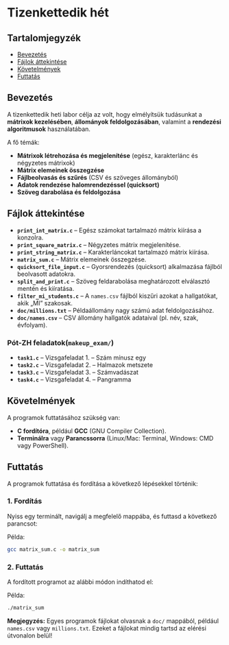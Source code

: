 # Tizenkettedik hét

## Tartalomjegyzék
- [Bevezetés](#bevezetés)
- [Fájlok áttekintése](#fájlok-áttekintése)
- [Követelmények](#követelmények)
- [Futtatás](#futtatás)

## Bevezetés
A tizenkettedik heti labor célja az volt, hogy elmélyítsük tudásunkat a **mátrixok kezelésében**, **állományok feldolgozásában**, valamint a **rendezési algoritmusok** használatában.

A fő témák:
- **Mátrixok létrehozása és megjelenítése** (egész, karakterlánc és négyzetes mátrixok)
- **Mátrix elemeinek összegzése**
- **Fájlbeolvasás és szűrés** (CSV és szöveges állományból)
- **Adatok rendezése halomrendezéssel (quicksort)**
- **Szöveg darabolása és feldolgozása**

## Fájlok áttekintése

- **`print_int_matrix.c`** – Egész számokat tartalmazó mátrix kiírása a konzolra.
- **`print_square_matrix.c`** – Négyzetes mátrix megjelenítése.
- **`print_string_matrix.c`** – Karakterláncokat tartalmazó mátrix kiírása.
- **`matrix_sum.c`** – Mátrix elemeinek összegzése.
- **`quicksort_file_input.c`** – Gyorsrendezés (quicksort) alkalmazása fájlból beolvasott adatokra.
- **`split_and_print.c`** – Szöveg feldarabolása meghatározott elválasztó mentén és kiíratása.
- **`filter_mi_students.c`** – A `names.csv` fájlból kiszűri azokat a hallgatókat, akik „MI” szakosak.
- **`doc/millions.txt`** – Példaállomány nagy számú adat feldolgozásához.
- **`doc/names.csv`** – CSV állomány hallgatók adataival (pl. név, szak, évfolyam).

### Pót-ZH feladatok(`makeup_exam/`)
- **`task1.c`** – Vizsgafeladat 1. – Szám mínusz egy
- **`task2.c`** – Vizsgafeladat 2. – Halmazok metszete
- **`task3.c`** – Vizsgafeladat 3. – Számvadászat
- **`task4.c`** – Vizsgafeladat 4. – Pangramma

## Követelmények
A programok futtatásához szükség van:
- **C fordítóra**, például **GCC** (GNU Compiler Collection).
- **Terminálra** vagy **Parancssorra** (Linux/Mac: Terminal, Windows: CMD vagy PowerShell).

## Futtatás
A programok futtatása és fordítása a következő lépésekkel történik:

### **1. Fordítás**
Nyiss egy terminált, navigálj a megfelelő mappába, és futtasd a következő parancsot:

Példa:
```bash
gcc matrix_sum.c -o matrix_sum
```

### **2. Futtatás**

A fordított programot az alábbi módon indíthatod el:

Példa:
```bash
./matrix_sum
```

**Megjegyzés:** Egyes programok fájlokat olvasnak a `doc/` mappából, például `names.csv` vagy `millions.txt`. Ezeket a fájlokat mindig tartsd az elérési útvonalon belül!